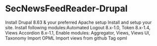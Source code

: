 # SecNewsFeedReader-Drupal
Install Drupal 8.63 & your preferred Apache setup 
Install and setup your site.
Install following modules:Automated Logout 8.x-1.0, Token 8.x-1.4, Views Accordion 8.x-1.1, 
Enable modules: Aggregator, Views, Views UI, Taxonomy
Import OPML 
Import views from github
Tag opml
